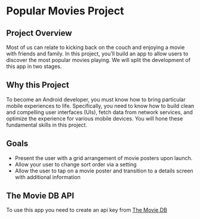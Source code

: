 # Popular Movies Project

## Project Overview

Most of us can relate to kicking back on the couch and enjoying a movie with friends and family. In this project, you’ll build an app to allow users to discover the most popular movies playing. We will split the development of this app in two stages.

## Why this Project

To become an Android developer, you must know how to bring particular mobile experiences to life. Specifically, you need to know how to build clean and compelling user interfaces (UIs), fetch data from network services, and optimize the experience for various mobile devices. You will hone these fundamental skills in this project.

## Goals

- Present the user with a grid arrangement of movie posters upon launch.
- Allow your user to change sort order via a setting
- Allow the user to tap on a movie poster and transition to a details screen with additional information

## The Movie DB API

To use this app you need to create an api key from [The Movie DB](https://www.themoviedb.org/documentation/api)
